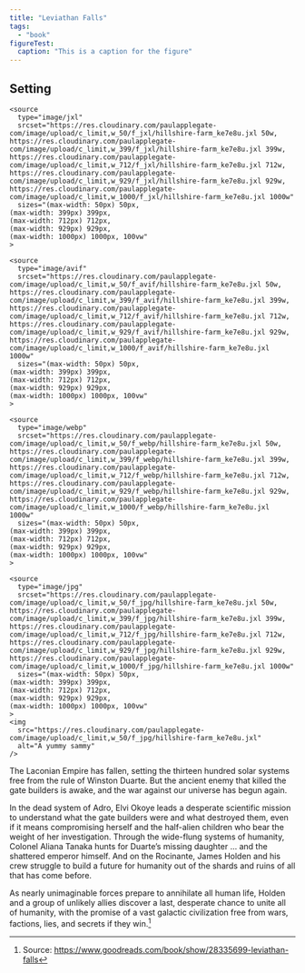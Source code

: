 ```yaml
---
title: "Leviathan Falls"
tags:
  - "book"
figureTest:
  caption: "This is a caption for the figure"
---
```


## Setting


<picture>
    
    <source
      type="image/jxl"
      srcset="https://res.cloudinary.com/paulapplegate-com/image/upload/c_limit,w_50/f_jxl/hillshire-farm_ke7e8u.jxl 50w,
    https://res.cloudinary.com/paulapplegate-com/image/upload/c_limit,w_399/f_jxl/hillshire-farm_ke7e8u.jxl 399w,
    https://res.cloudinary.com/paulapplegate-com/image/upload/c_limit,w_712/f_jxl/hillshire-farm_ke7e8u.jxl 712w,
    https://res.cloudinary.com/paulapplegate-com/image/upload/c_limit,w_929/f_jxl/hillshire-farm_ke7e8u.jxl 929w,
    https://res.cloudinary.com/paulapplegate-com/image/upload/c_limit,w_1000/f_jxl/hillshire-farm_ke7e8u.jxl 1000w"
      sizes="(max-width: 50px) 50px,
    (max-width: 399px) 399px,
    (max-width: 712px) 712px,
    (max-width: 929px) 929px,
    (max-width: 1000px) 1000px, 100vw"
    >

    <source
      type="image/avif"
      srcset="https://res.cloudinary.com/paulapplegate-com/image/upload/c_limit,w_50/f_avif/hillshire-farm_ke7e8u.jxl 50w,
    https://res.cloudinary.com/paulapplegate-com/image/upload/c_limit,w_399/f_avif/hillshire-farm_ke7e8u.jxl 399w,
    https://res.cloudinary.com/paulapplegate-com/image/upload/c_limit,w_712/f_avif/hillshire-farm_ke7e8u.jxl 712w,
    https://res.cloudinary.com/paulapplegate-com/image/upload/c_limit,w_929/f_avif/hillshire-farm_ke7e8u.jxl 929w,
    https://res.cloudinary.com/paulapplegate-com/image/upload/c_limit,w_1000/f_avif/hillshire-farm_ke7e8u.jxl 1000w"
      sizes="(max-width: 50px) 50px,
    (max-width: 399px) 399px,
    (max-width: 712px) 712px,
    (max-width: 929px) 929px,
    (max-width: 1000px) 1000px, 100vw"
    >

    <source
      type="image/webp"
      srcset="https://res.cloudinary.com/paulapplegate-com/image/upload/c_limit,w_50/f_webp/hillshire-farm_ke7e8u.jxl 50w,
    https://res.cloudinary.com/paulapplegate-com/image/upload/c_limit,w_399/f_webp/hillshire-farm_ke7e8u.jxl 399w,
    https://res.cloudinary.com/paulapplegate-com/image/upload/c_limit,w_712/f_webp/hillshire-farm_ke7e8u.jxl 712w,
    https://res.cloudinary.com/paulapplegate-com/image/upload/c_limit,w_929/f_webp/hillshire-farm_ke7e8u.jxl 929w,
    https://res.cloudinary.com/paulapplegate-com/image/upload/c_limit,w_1000/f_webp/hillshire-farm_ke7e8u.jxl 1000w"
      sizes="(max-width: 50px) 50px,
    (max-width: 399px) 399px,
    (max-width: 712px) 712px,
    (max-width: 929px) 929px,
    (max-width: 1000px) 1000px, 100vw"
    >

    <source
      type="image/jpg"
      srcset="https://res.cloudinary.com/paulapplegate-com/image/upload/c_limit,w_50/f_jpg/hillshire-farm_ke7e8u.jxl 50w,
    https://res.cloudinary.com/paulapplegate-com/image/upload/c_limit,w_399/f_jpg/hillshire-farm_ke7e8u.jxl 399w,
    https://res.cloudinary.com/paulapplegate-com/image/upload/c_limit,w_712/f_jpg/hillshire-farm_ke7e8u.jxl 712w,
    https://res.cloudinary.com/paulapplegate-com/image/upload/c_limit,w_929/f_jpg/hillshire-farm_ke7e8u.jxl 929w,
    https://res.cloudinary.com/paulapplegate-com/image/upload/c_limit,w_1000/f_jpg/hillshire-farm_ke7e8u.jxl 1000w"
      sizes="(max-width: 50px) 50px,
    (max-width: 399px) 399px,
    (max-width: 712px) 712px,
    (max-width: 929px) 929px,
    (max-width: 1000px) 1000px, 100vw"
    >
    <img
      src="https://res.cloudinary.com/paulapplegate-com/image/upload/c_limit,w_50/f_jpg/hillshire-farm_ke7e8u.jxl"
      alt="A yummy sammy"
    />
  </picture>
  
The Laconian Empire has fallen, setting the thirteen hundred solar systems free from the rule of Winston Duarte. But the ancient enemy that killed the gate builders is awake, and the war against our universe has begun again.

In the dead system of Adro, Elvi Okoye leads a desperate scientific mission to understand what the gate builders were and what destroyed them, even if it means compromising herself and the half-alien children who bear the weight of her investigation. Through the wide-flung systems of humanity, Colonel Aliana Tanaka hunts for Duarte’s missing daughter ... and the shattered emperor himself. And on the Rocinante, James Holden and his crew struggle to build a future for humanity out of the shards and ruins of all that has come before.

As nearly unimaginable forces prepare to annihilate all human life, Holden and a group of unlikely allies discover a last, desperate chance to unite all of humanity, with the promise of a vast galactic civilization free from wars, factions, lies, and secrets if they win.[^1]


[^1]: Source: https://www.goodreads.com/book/show/28335699-leviathan-falls

